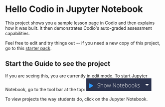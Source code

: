 # Hello Codio in Jupyter Notebook
This project shows you a sample lesson page in Codio and then explains how it was built. It then demonstrates Codio's auto-graded assessment capabilities.

Feel free to edit and try things out -- if you need a new copy of this project, go to this [starter pack](https://codio.com/home/starter-packs/2ca374ce-c480-4c2c-8833-f01ff6f473d4).

## Start the Guide to see the project
If you are seeing this, you are currently in edit mode. To start Jupyter Notebook, go to the tool bar at the top:
![Show Notebooks](img/show-notebooks.png)

To view projects the way students do, click on the Jupyter Notebook.